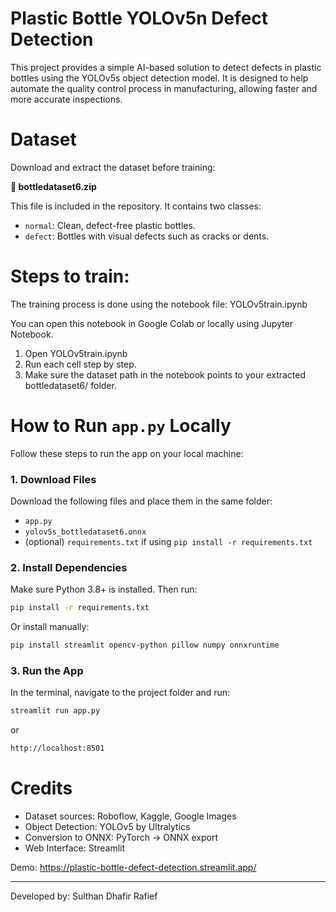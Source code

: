 # Plastic Bottle YOLOv5n Defect Detection

This project provides a simple AI-based solution to detect defects in plastic bottles using the YOLOv5s object detection model. It is designed to help automate the quality control process in manufacturing, allowing faster and more accurate inspections.

# Dataset

Download and extract the dataset before training:

**📁 bottledataset6.zip**

This file is included in the repository. It contains two classes:
- `normal`: Clean, defect-free plastic bottles.
- `defect`: Bottles with visual defects such as cracks or dents.

# Steps to train:
The training process is done using the notebook file: YOLOv5train.ipynb

You can open this notebook in Google Colab or locally using Jupyter Notebook.
1. Open YOLOv5train.ipynb
2. Run each cell step by step.
3. Make sure the dataset path in the notebook points to your extracted bottledataset6/ folder.


# How to Run `app.py` Locally

Follow these steps to run the app on your local machine:

### 1. Download Files

Download the following files and place them in the same folder:
- `app.py`
- `yolov5s_bottledataset6.onnx`
- (optional) `requirements.txt` if using `pip install -r requirements.txt`


### 2. Install Dependencies

Make sure Python 3.8+ is installed. Then run:

```bash
pip install -r requirements.txt
```
Or install manually:
```bash
pip install streamlit opencv-python pillow numpy onnxruntime
```

### 3. Run the App
In the terminal, navigate to the project folder and run:

```bash
streamlit run app.py
```
or 
```bash
http://localhost:8501
```

# Credits
- Dataset sources: Roboflow, Kaggle, Google Images
- Object Detection: YOLOv5 by Ultralytics
- Conversion to ONNX: PyTorch → ONNX export
- Web Interface: Streamlit

Demo: https://plastic-bottle-defect-detection.streamlit.app/

---
Developed by: Sulthan Dhafir Rafief
